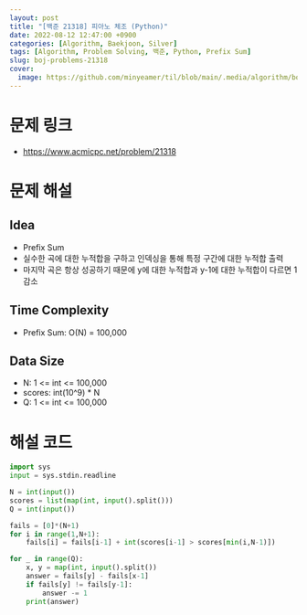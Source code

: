 ```yaml
---
layout: post
title: "[백준 21318] 피아노 체조 (Python)"
date: 2022-08-12 12:47:00 +0900
categories: [Algorithm, Baekjoon, Silver]
tags: [Algorithm, Problem Solving, 백준, Python, Prefix Sum]
slug: boj-problems-21318
cover:
  image: https://github.com/minyeamer/til/blob/main/.media/algorithm/boj-logo.png?raw=true
---
```


# 문제 링크
- https://www.acmicpc.net/problem/21318

# 문제 해설

## Idea
- Prefix Sum
- 실수한 곡에 대한 누적합을 구하고 인덱싱을 통해 특정 구간에 대한 누적합 출력
- 마지막 곡은 항상 성공하기 때문에 y에 대한 누적합과 y-1에 대한 누적합이 다르면 1 감소

## Time Complexity
- Prefix Sum: O(N) = 100,000

## Data Size
- N: 1 <= int <= 100,000
- scores: int(10^9) * N
- Q: 1 <= int <= 100,000

# 해설 코드

```python
import sys
input = sys.stdin.readline

N = int(input())
scores = list(map(int, input().split()))
Q = int(input())

fails = [0]*(N+1)
for i in range(1,N+1):
    fails[i] = fails[i-1] + int(scores[i-1] > scores[min(i,N-1)])

for _ in range(Q):
    x, y = map(int, input().split())
    answer = fails[y] - fails[x-1]
    if fails[y] != fails[y-1]:
        answer -= 1
    print(answer)
```